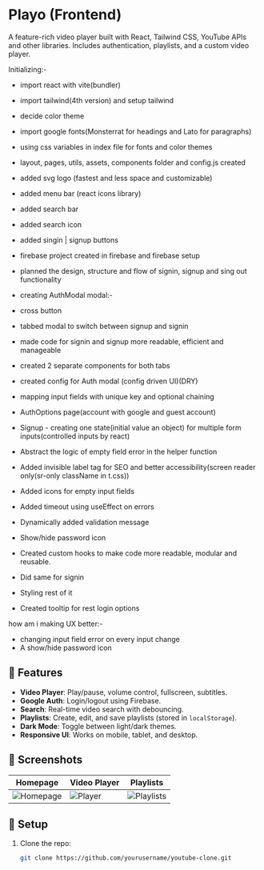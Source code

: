 # Playo (Frontend)

A feature-rich video player built with React, Tailwind CSS, YouTube APIs and other libraries. Includes authentication, playlists, and a custom video player.

Initializing:- 
- import react with vite(bundler)
- import tailwind(4th version) and setup tailwind
- decide color theme
- import google fonts(Monsterrat for headings and Lato for paragraphs)
- using css variables in index file for fonts and color themes
- layout, pages, utils, assets, components folder and config.js created
- added svg logo (fastest and less space and customizable)
- added menu bar (react icons library)
- added search bar
- added search icon
- added singin | signup buttons
- firebase project created in firebase and firebase setup
- planned the design, structure and flow of signin, signup and sing out functionality

- creating AuthModal modal:-
- cross button
- tabbed modal to switch between signup and signin
- made code for signin and signup more readable, efficient and manageable
- created 2 separate components for both tabs
- created config for Auth modal (config driven UI)(DRY)
- mapping input fields with unique key and optional chaining
- AuthOptions page(account with google and guest account)
- Signup - creating one state(initial value an object) for multiple form inputs(controlled inputs by react)
- Abstract the logic of empty field error in the helper function
- Added invisible label tag for SEO and better accessibility(screen reader only(sr-only className in t.css))
- Added icons for empty input fields
- Added timeout using useEffect on errors
- Dynamically added validation message
- Show/hide password icon
- Created custom hooks to make code more readable, modular and reusable.
- Did same for signin
- Styling rest of it
- Created tooltip for rest login options

how am i making UX better:-
- changing input field error on every input change
- A show/hide password icon

## 🚀 Features
- **Video Player**: Play/pause, volume control, fullscreen, subtitles.
- **Google Auth**: Login/logout using Firebase.
- **Search**: Real-time video search with debouncing.
- **Playlists**: Create, edit, and save playlists (stored in `localStorage`).
- **Dark Mode**: Toggle between light/dark themes.
- **Responsive UI**: Works on mobile, tablet, and desktop.

## 📸 Screenshots
| Homepage | Video Player | Playlists |
|----------|--------------|-----------|
| ![Homepage](screenshots/home.png) | ![Player](screenshots/player.png) | ![Playlists](screenshots/playlists.png) |

## 🔧 Setup
1. Clone the repo:
   ```bash
   git clone https://github.com/yourusername/youtube-clone.git